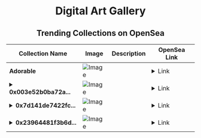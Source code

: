 <div align="center">

# Digital Art Gallery

## Trending Collections on OpenSea

| Collection Name                       | Image                                                                                     | Description                       | OpenSea Link                                                                                          |
|---------------------------------------|-------------------------------------------------------------------------------------------|-----------------------------------|--------------------------------------------------------------------------------------------------------|
| **Adorable** | ![Image](https://i.seadn.io/s/raw/files/5089e6d2cc11037d369575b59d370c80.jpg?w=500&auto=format?w=200&auto=format) |  | <details><summary>Link</summary>[Adorable](https://opensea.io/collection/adorable-1059)</details> |
| **<details><summary>0x003e52b0ba72a...</summary>0x003e52b0ba72a62c2b4c148d94f902a5b76dea02</details>** | ![Image](https://i.seadn.io/s/raw/files/773909cdce39d13b43272bd73ba61d82.jpg?w=500&auto=format?w=200&auto=format) |  | <details><summary>Link</summary>[0x003e52b0ba72a62c2b4c148d94f902a5b76dea02](https://opensea.io/collection/0x003e52b0ba72a62c2b4c148d94f902a5b76dea02)</details> |
| **<details><summary>0x7d141de7422fc...</summary>0x7d141de7422fc0596907dc46ee2f2942a30a6105</details>** | ![Image](https://i.seadn.io/s/raw/files/8b337573a193e490d769d8a1451c203f.jpg?w=500&auto=format?w=200&auto=format) |  | <details><summary>Link</summary>[0x7d141de7422fc0596907dc46ee2f2942a30a6105](https://opensea.io/collection/0x7d141de7422fc0596907dc46ee2f2942a30a6105)</details> |
| **<details><summary>0x23964481f3b6d...</summary>0x23964481f3b6d8f6e10ed0ff6a019b86d6e76b0e</details>** | ![Image](https://i.seadn.io/s/raw/files/8b337573a193e490d769d8a1451c203f.jpg?w=500&auto=format?w=200&auto=format) |  | <details><summary>Link</summary>[0x23964481f3b6d8f6e10ed0ff6a019b86d6e76b0e](https://opensea.io/collection/0x23964481f3b6d8f6e10ed0ff6a019b86d6e76b0e)</details> |

</div>